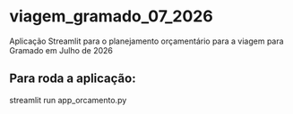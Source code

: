 # viagem_gramado_07_2026
Aplicação Streamlit para o planejamento orçamentário para a viagem para Gramado em Julho de 2026

## Para roda a aplicação:
streamlit run app_orcamento.py
